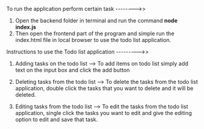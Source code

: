 To run the application perform certain task -------->>
1. Open the backend folder in terminal and run the command **node index.js**
2.  Then open the frontend part of the program and simple run the index.html file in local browser to use the todo list application.

Instructions to use the Todo list application --------->>

1. Adding tasks on the todo list -->
To add items on todo list simply add text on the input box and click the add button

2. Deleting tasks from the todo list -->
To delete the tasks from the todo list application, double click the tasks that you want to delete and it will be deleted.

3. Editing tasks from the todo list -->
To edit the tasks from the todo list application, single click the tasks you want to edit and give the editing option to edit and save that task.
